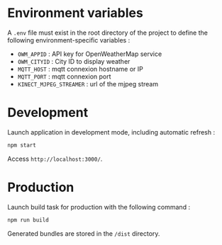 # Environment variables

A `.env` file must exist in the root directory of the project to define the following environment-specific variables :
- `OWM_APPID` : API key for OpenWeatherMap service
- `OWM_CITYID` : City ID to display weather
- `MQTT_HOST` : mqtt connexion hostname or IP
- `MQTT_PORT` : mqtt connexion port
- `KINECT_MJPEG_STREAMER` : url of the mjpeg stream

# Development

Launch application in development mode, including automatic refresh :

```sh
npm start
```
Access `http://localhost:3000/`.

# Production

Launch build task for production with the following command :

```sh
npm run build
```
Generated bundles are stored in the `/dist` directory.

